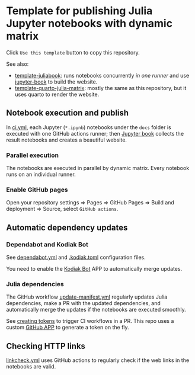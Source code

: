 # Template for publishing Julia Jupyter notebooks with dynamic matrix

Click `Use this template` button to copy this repository.

See also:

- [template-juliabook](https://github.com/ww-jl/template-juliabook): runs notebooks concurrently *in one runner* and use [jupyter-book][] to build the website.
- [template-quarto-julia-matrix](https://github.com/sosiristseng/template-quarto-julia-matrix): mostly the same as this repository, but it uses quarto to render the website.

[jupyter-book]: https://jupyterbook.org

## Notebook execution and publish

In [ci.yml](.github/workflows/ci.yml), each Jupyter (`*.ipynb`) notebooks under the `docs` folder is executed with one GitHub actions runner; then [Jupyter book][jupyter-book] collects the result notebooks and creates a beautiful website.

### Parallel execution

The notebooks are executed in parallel by dynamic matrix. Every notebook runs on an individual runner.

### Enable GitHub pages

Open your repository settings => Pages => GitHub Pages => Build and deployment => Source, select `GitHub actions`.

## Automatic dependency updates

### Dependabot and Kodiak Bot

See [dependabot.yml](.github/dependabot.yml) and [.kodiak.toml](.github/.kodiak.toml) configuration files.

You need to enable the [Kodiak Bot](https://kodiakhq.com/docs/quickstart) APP to automatically merge updates.

### Julia dependencies

The GitHub workflow [update-manifest.yml](.github/workflows/update-manifest.yml) regularly updates Julia dependencies, make a PR with the updated dependencies, and automatically merge the updates if the notebooks are executed smoothly.

See [creating tokens](https://github.com/peter-evans/create-pull-request/blob/main/docs/concepts-guidelines.md#triggering-further-workflow-runs) to trigger CI workflows in a PR. This repo uses a custom [GitHub APP](https://github.com/peter-evans/create-pull-request/blob/main/docs/concepts-guidelines.md#authenticating-with-github-app-generated-tokens) to generate a token on the fly.

## Checking HTTP links

[linkcheck.yml](.github/workflows/linkcheck.yml) uses GitHub actions to regularly check if the web links in the notebooks are valid.
